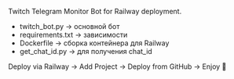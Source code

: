 Twitch Telegram Monitor Bot for Railway deployment.

- twitch_bot.py → основной бот
- requirements.txt → зависимости
- Dockerfile → сборка контейнера для Railway
- get_chat_id.py → для получения chat_id

Deploy via Railway → Add Project → Deploy from GitHub → Enjoy 🚀
